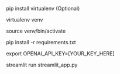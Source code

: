 pip install virtualenv (Optional)

virtualenv venv

source venv/bin/activate

pip install -r requirements.txt

export OPENAI_API_KEY=[YOUR_KEY_HERE]

streamlit run streamlit_app.py
